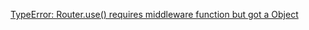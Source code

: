 [TypeError: Router.use() requires middleware function but got a Object](https://stackoverflow.com/questions/27465850/typeerror-router-use-requires-middleware-function-but-got-a-object)
